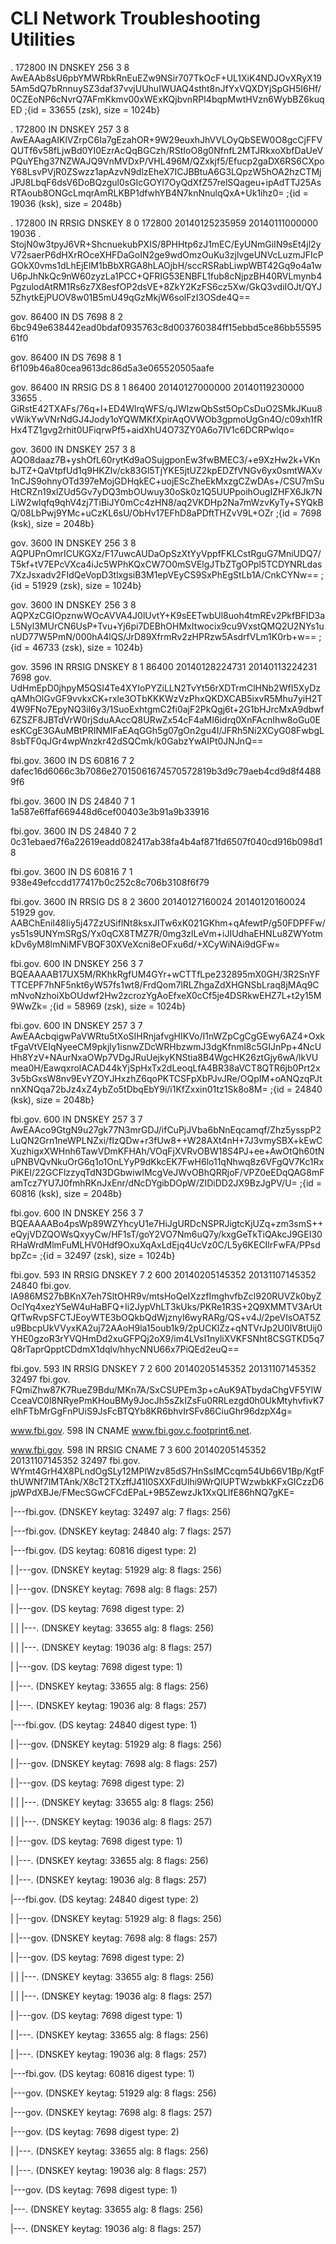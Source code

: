 # CLI Network Troubleshooting Utilities

. 172800 IN DNSKEY 256 3 8 AwEAAb8sU6pbYMWRbkRnEuEZw9NSir707TkOcF+UL1XiK4NDJOvXRyX195Am5dQ7bRnnuySZ3daf37vvjUUhuIWUAQ4stht8nJfYxVQXDYjSpGH5I6Hf/0CZEoNP6cNvrQ7AFmKkmv00xWExKQjbvnRPI4bqpMwtHVzn6WybBZ6kuqED ;{id = 33655 (zsk), size = 1024b}

. 172800 IN DNSKEY 257 3 8 AwEAAagAIKlVZrpC6Ia7gEzahOR+9W29euxhJhVVLOyQbSEW0O8gcCjFFVQUTf6v58fLjwBd0YI0EzrAcQqBGCzh/RStIoO8g0NfnfL2MTJRkxoXbfDaUeVPQuYEhg37NZWAJQ9VnMVDxP/VHL496M/QZxkjf5/Efucp2gaDX6RS6CXpoY68LsvPVjR0ZSwzz1apAzvN9dlzEheX7ICJBBtuA6G3LQpzW5hOA2hzCTMjJPJ8LbqF6dsV6DoBQzgul0sGIcGOYl7OyQdXfZ57relSQageu+ipAdTTJ25AsRTAoub8ONGcLmqrAmRLKBP1dfwhYB4N7knNnulqQxA+Uk1ihz0= ;{id = 19036 (ksk), size = 2048b}

. 172800 IN RRSIG DNSKEY 8 0 172800 20140125235959 20140111000000 19036 . StojN0w3tpyJ6VR+ShcnuekubPXIS/8PHHtp6zJ1mEC/EyUNmGiIN9sEt4jl2yV72saerP6dHXrROceXHFDaGoIN2ge9wdOmzOuKu3zjlvgeUNVcLuzmJFIcPGOkX0vms1dLhEjElM1bBbXRGA8hLAOjbH/sccRSRabLiwpWBT42Gq9o4a1wU6pJhNkQc9nW60zyzLa1PCC+QFRIG53ENBFL1fub8cNjpzBH40RVLmynb4PgzulodAtRM1Rs6z7X8esfOP2dsVE+8ZkY2KzFS6cz5Xw/GkQ3vdiIOJt/QYJ5ZhytkEjPUOV8w01B5mU49qGzMkjW6solFzI3OSde4Q==

gov. 86400 IN DS 7698 8 2 6bc949e638442ead0bdaf0935763c8d003760384ff15ebbd5ce86bb5559561f0

gov. 86400 IN DS 7698 8 1 6f109b46a80cea9613dc86d5a3e065520505aafe

gov. 86400 IN RRSIG DS 8 1 86400 20140127000000 20140119230000 33655 . GiRstE42TXAFs/76q+l+ED4WlrqWFS/qJWIzwQbSst5OpCsDuO2SMkJKuu8vWikYwVNrNdGJ4Jody1oYQWMKfXpirAqOVWOb3gpmoUgGn4O/c09xh1fRHx4TZ1gvg2rhit0UFiqrwPf5+aidXhU4O73ZY0A6o7IV1c6DCRPwlqo=

gov. 3600 IN DNSKEY 257 3 8 AQO8daaz7B+yshOfL60rytKd9aOSujgponEw3fwBMEC3/+e9XzHw2k+VKnbJTZ+QaVtpfUd1q9HKZIv/ck83Gl5TjYKE5jtUZ2kpEDZfVNGv6yx0smtWAXv1nCJS9ohnyOTd397eMojGDHqkEC+uojEScZheEkMxzgCZwDAs+/CSU7mSuHtCRZn19xlZUd5Gv7yDQ3mbOUwuy30oSk0z1Q5UUPpoihOugIZHFX6Jk7NLiW2wlqfq9qhV4zj7TiBiJY0mCc4zHN8/aq2VKDHp2Na7mWzvKyTy+SYQkBQ/08LbPwj9YMc+uCzKL6sU/ObHv17EFhD8aPDftTHZvV9L+OZr ;{id = 7698 (ksk), size = 2048b}

gov. 3600 IN DNSKEY 256 3 8 AQPUPnOmrICUKGXz/F17uwcAUDaOpSzXtYyVppfFKLCstRguG7MniUDQ7/T5kf+tV7EPcVXca4iJc5WPhKQxCW7O0mSVElgJTbZTgOPpl5TCDYNRLdas7XzJsxadv2FIdQeVopD3tlxgsiB3M1epVEyCS9SxPhEgStLb1A/CnkCYNw== ;{id = 51929 (zsk), size = 1024b}

gov. 3600 IN DNSKEY 256 3 8 AQPXzCGIOpznwWOcAVVA4J0lUvtY+K9sEETwbUl8uoh4tmREv2PkfBFID3aL5Nyl3MUrCN6UsP+Tvu+Yj6pi7DEBhOHMxItwocix9cu9VxstQMQ2U2NYs1unUD77W5PmN/000hA4lQS/JrD89XfrmRv2zHPRzw5AsdrfVLm1K0rb+w== ;{id = 46733 (zsk), size = 1024b}

gov. 3596 IN RRSIG DNSKEY 8 1 86400 20140128224731 20140113224231 7698 gov. UdHmEpD0jhpyM5QSI4Te4XYIoPYZiLLN2TvYt56rXDTrmClHNb2WfI5XyDzqAMhOlGvGF9vvkxCK+rxle3OTbKKKWzVzPhxQKDXCAB5ixvR5Mhu7yiH2T4W9FNo7EpyNQ3iI6y3/1SuoExhtgmC2fi0ajF2PkQgj6t+2G1bHJrcMxA9dbwf6ZSZF8JBTdVrW0rjSduAAccQ8URwZx54cF4aMI6idrq0XnFAcnIhw8oGu0EesKCgE3GAuMBtPRINMIFaEAqGGh5g07gOn2gu4I/JFRh5Ni2XCyG08FwbgL8sbTF0qJGr4wpWnzkr42dSQCmk/k0GabzYwAIPt0JNJnQ==

fbi.gov. 3600 IN DS 60816 7 2 dafec16d6066c3b7086e27015061674570572819b3d9c79aeb4cd9d8f44889f6

fbi.gov. 3600 IN DS 24840 7 1 1a587e6ffaf669448d6cef00403e3b91a9b33916

fbi.gov. 3600 IN DS 24840 7 2 0c31ebaed7f6a22619eadd082417ab38fa4b4af871fd6507f040cd916b098d18

fbi.gov. 3600 IN DS 60816 7 1 938e49efccdd177417b0c252c8c706b3108f6f79

fbi.gov. 3600 IN RRSIG DS 8 2 3600 20140127160024 20140120160024 51929 gov. AABChEniI48Iiy5j47ZzUSiflNt8ksxJITw6xK021GKhm+qAfewtP/g50FDPFFw/ys51s9UNYmSRgS/Yx0qCX8TMZ7R/0mg3zlLeVm+iJIUdhaEHNLu8ZWYotmkDv6yM8lmNiMFVBQF30XVeXcni8eOFxu6d/+XCyWiNAi9dGFw=

fbi.gov. 600 IN DNSKEY 256 3 7 BQEAAAAB17UX5M/RKhkRgfUM4GYr+wCTTfLpe232895mX0GH/3R2SnYFTTCEPF7hNF5nkt6yW57fs1wt8/FrdQom7lRLZhgaZdXHGNSbLraq8jMAq9CmNvoNzhoiXbOUdwf2Hw2zcrozYgAoEfxeX0cCf5je4DSRkwEHZ7L+t2y15M9WwZk= ;{id = 58969 (zsk), size = 1024b}

fbi.gov. 600 IN DNSKEY 257 3 7 AwEAAcbqigwPaVWRtu5tXoSIHRnjafvgHIKVo/I1nWZpCgCgGEwy6AZ4+OxktFgaVtVEIqNyeeCM9pkjly1isnwZDcWRHbzwmJ3dgKfnml8c5GIJnPp+4NcUHh8YzV+NAurNxaOWp7VDgJRuUejkyKNStia8B4WgcHK26ztGjy6wA/lkVUmea0H/EawqxrolACAD44kYjSpHxTx2dLeoqLfA4BR38aVCT8QTR6jb0Prt2x3v5bGxsW8nv9EvYZOYJHxzhZ6qoPKTCSFpXbPJvJRe/OQpIM+oANQzqPJtnnXNQqa72bJz4xZ4ybZo5tDbqEbY9i/i1KfZxxin01tz1Sk8o8M= ;{id = 24840 (ksk), size = 2048b}

fbi.gov. 600 IN DNSKEY 257 3 7 AwEAAco9GtgN9u27gk77N3mrGDJ/ifCuPjJVba6bNnEqcamqf/Zhz5ysspP2LuQN2Grn1neWPLNZxi/fIzQDw+r3fUw8++W28AXt4nH+7J3vmySBX+kEwCXuzhigxXWHnh6TawVDmKFHAh/VOqFjXVRvOBW18S4PJ+ee+AwOtQh60tNuPNBVQvNkuOrG6q1o1OnLYyP9dKkcEK7FwH6lo11qNhwq8z6VFgQV7Kc1RxPiKEI/22GCFlzzyqTdN3DGbwiwIMcgVeJWvOBhQRRjoF/VPZ0eEDqQAG8mFamTcz7YU7J0fmhRKnJxEnr/dNcDYgibDOpW/ZIDiDD2JX9BzJgPV/U= ;{id = 60816 (ksk), size = 2048b}

fbi.gov. 600 IN DNSKEY 256 3 7 BQEAAAABo4psWp89WZYhcyU1e7HiJgURDcNSPRJigtcKjUZq+zm3smS++eQyjVDZQOWsQxyyCw/HF1sT/goY2VO7Nm6uQ7y/kxgGeTkTiQAkcJ9GEI30RHaWrdMlmFuMLHV0Hdf9OxuXqAxLdEjq4UcVz0C/L5y6KECIlrFwFA/PPsdbpZc= ;{id = 32497 (zsk), size = 1024b}

fbi.gov. 593 IN RRSIG DNSKEY 7 2 600 20140205145352 20131107145352 24840 fbi.gov. lA986MS27bBKnX7eh7SltOHR9v/mtsHoQeIXzzfImghvfbZcl920RUVZk0byZOcIYq4xezY5eW4uHaBFQ+Ii2JypVhLT3kUks/PKRe1R3S+2Q9XMMTV3ArUtQfTwRvpSFCTJEoyWTE3bOQkbQdWjznyI6wyRARg/QS+v4J/2peVIsOAT5Zu9BbcpUkVVyxKA2uj72AAoH9la15oub1k9/2pUCKlZz+qNTVrJp2U0lV8tUij0YHE0gzoR3rYVQHmDd2xuGFPQj2oX9/im4LVsI1nyliXVKFSNht8CSGTKD5q7Q8rTaprQpptCDdmX1dqlv/hhycNNU66x7PiQEd2euQ==

fbi.gov. 593 IN RRSIG DNSKEY 7 2 600 20140205145352 20131107145352 32497 fbi.gov. FQmiZhw87K7RueZ9Bdu/MKn7A/SxCSUPEm3p+cAuK9ATbydaChgVF5YlWCceaVC0l8NRyePmKHouBMy9JocJh5sZkIZsFu0RRLezgd0h0UkMtyhvfivK7eIhFTbMrGgFnPUiS9JsFcBTQYb8KR6bhvIrSFv86CiuGhr96dzpX4g=

www.fbi.gov. 598 IN CNAME www.fbi.gov.c.footprint6.net.

www.fbi.gov. 598 IN RRSIG CNAME 7 3 600 20140205145352 20131107145352 32497 fbi.gov. WYmt4GrH4X8PLndOgSLy12MPlWzv85dS7HnSsIMCcqm54Ub66V1Bp/KgtFthUWNf7IMTAnk/X8cT2TXzffJ41I0SXXFdUlhi9WrQlUPTWzwbkKFxGICzzD6jpWPdXBJe/FMecSGwCFCdEPaL+9B5ZewzJk1XxQLlfE86hNQ7gKE=

\|---fbi.gov. (DNSKEY keytag: 32497 alg: 7 flags: 256)

\|---fbi.gov. (DNSKEY keytag: 24840 alg: 7 flags: 257)

\|---fbi.gov. (DS keytag: 60816 digest type: 2)

\| |---gov. (DNSKEY keytag: 51929 alg: 8 flags: 256)

\| |---gov. (DNSKEY keytag: 7698 alg: 8 flags: 257)

\| |---gov. (DS keytag: 7698 digest type: 2)

\| | |---. (DNSKEY keytag: 33655 alg: 8 flags: 256)

\| | |---. (DNSKEY keytag: 19036 alg: 8 flags: 257)

\| |---gov. (DS keytag: 7698 digest type: 1)

\| |---. (DNSKEY keytag: 33655 alg: 8 flags: 256)

\| |---. (DNSKEY keytag: 19036 alg: 8 flags: 257)

\|---fbi.gov. (DS keytag: 24840 digest type: 1)

\| |---gov. (DNSKEY keytag: 51929 alg: 8 flags: 256)

\| |---gov. (DNSKEY keytag: 7698 alg: 8 flags: 257)

\| |---gov. (DS keytag: 7698 digest type: 2)

\| | |---. (DNSKEY keytag: 33655 alg: 8 flags: 256)

\| | |---. (DNSKEY keytag: 19036 alg: 8 flags: 257)

\| |---gov. (DS keytag: 7698 digest type: 1)

\| |---. (DNSKEY keytag: 33655 alg: 8 flags: 256)

\| |---. (DNSKEY keytag: 19036 alg: 8 flags: 257)

\|---fbi.gov. (DS keytag: 24840 digest type: 2)

\| |---gov. (DNSKEY keytag: 51929 alg: 8 flags: 256)

\| |---gov. (DNSKEY keytag: 7698 alg: 8 flags: 257)

\| |---gov. (DS keytag: 7698 digest type: 2)

\| | |---. (DNSKEY keytag: 33655 alg: 8 flags: 256)

\| | |---. (DNSKEY keytag: 19036 alg: 8 flags: 257)

\| |---gov. (DS keytag: 7698 digest type: 1)

\| |---. (DNSKEY keytag: 33655 alg: 8 flags: 256)

\| |---. (DNSKEY keytag: 19036 alg: 8 flags: 257)

\|---fbi.gov. (DS keytag: 60816 digest type: 1)

\|---gov. (DNSKEY keytag: 51929 alg: 8 flags: 256)

\|---gov. (DNSKEY keytag: 7698 alg: 8 flags: 257)

\|---gov. (DS keytag: 7698 digest type: 2)

\| |---. (DNSKEY keytag: 33655 alg: 8 flags: 256)

\| |---. (DNSKEY keytag: 19036 alg: 8 flags: 257)

\|---gov. (DS keytag: 7698 digest type: 1)

\|---. (DNSKEY keytag: 33655 alg: 8 flags: 256)

\|---. (DNSKEY keytag: 19036 alg: 8 flags: 257)
